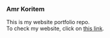 ### Amr Koritem

This is my website portfolio repo.<br>
To check my website, click on [this link](https://amrkoritem.github.io).
